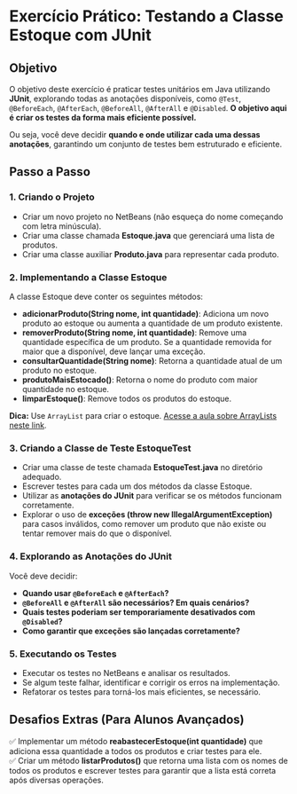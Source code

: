 # Exercício Prático: Testando a Classe Estoque com JUnit

## Objetivo
O objetivo deste exercício é praticar testes unitários em Java utilizando **JUnit**, explorando todas as anotações disponíveis, como `@Test`, `@BeforeEach`, `@AfterEach`, `@BeforeAll`, `@AfterAll` e `@Disabled`. **O objetivo aqui é criar os testes da forma mais eficiente possível.**

Ou seja, você deve decidir **quando e onde utilizar cada uma dessas anotações**, garantindo um conjunto de testes bem estruturado e eficiente.

## Passo a Passo

### 1. Criando o Projeto
- Criar um novo projeto no NetBeans (não esqueça do nome começando com letra minúscula).
- Criar uma classe chamada **Estoque.java** que gerenciará uma lista de produtos.
- Criar uma classe auxiliar **Produto.java** para representar cada produto.

### 2. Implementando a Classe Estoque
A classe Estoque deve conter os seguintes métodos:

- **adicionarProduto(String nome, int quantidade)**: Adiciona um novo produto ao estoque ou aumenta a quantidade de um produto existente.
- **removerProduto(String nome, int quantidade)**: Remove uma quantidade específica de um produto. Se a quantidade removida for maior que a disponível, deve lançar uma exceção.
- **consultarQuantidade(String nome)**: Retorna a quantidade atual de um produto no estoque.
- **produtoMaisEstocado()**: Retorna o nome do produto com maior quantidade no estoque.
- **limparEstoque()**: Remove todos os produtos do estoque.

**Dica:** Use `ArrayList` para criar o estoque. [Acesse a aula sobre ArrayLists neste link](https://github.com/LeoSouzaSenac/UC8/blob/main/Arrays.md).


### 3. Criando a Classe de Teste EstoqueTest
- Criar uma classe de teste chamada **EstoqueTest.java** no diretório adequado.
- Escrever testes para cada um dos métodos da classe Estoque.
- Utilizar as **anotações do JUnit** para verificar se os métodos funcionam corretamente.
- Explorar o uso de **exceções (throw new IllegalArgumentException)** para casos inválidos, como remover um produto que não existe ou tentar remover mais do que o disponível.

### 4. Explorando as Anotações do JUnit
Você deve decidir:
- **Quando usar `@BeforeEach` e `@AfterEach`?**
- **`@BeforeAll` e `@AfterAll` são necessários? Em quais cenários?**
- **Quais testes poderiam ser temporariamente desativados com `@Disabled`?**
- **Como garantir que exceções são lançadas corretamente?**

### 5. Executando os Testes
- Executar os testes no NetBeans e analisar os resultados.
- Se algum teste falhar, identificar e corrigir os erros na implementação.
- Refatorar os testes para torná-los mais eficientes, se necessário.

## Desafios Extras (Para Alunos Avançados)
✅ Implementar um método **reabastecerEstoque(int quantidade)** que adiciona essa quantidade a todos os produtos e criar testes para ele.  
✅ Criar um método **listarProdutos()** que retorna uma lista com os nomes de todos os produtos e escrever testes para garantir que a lista está correta após diversas operações.





